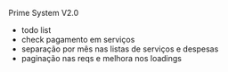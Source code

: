 Prime System V2.0

- todo list
- check pagamento em serviços
- separação por mês nas listas de serviços e despesas
- paginação nas reqs e melhora nos loadings